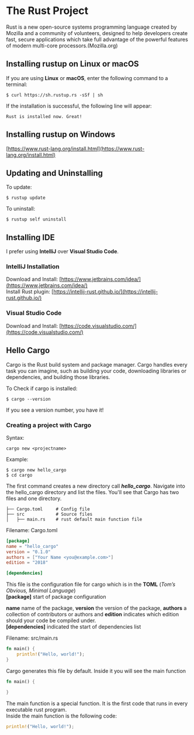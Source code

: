 # The Rust Project
Rust is a new open-source systems programming language created by Mozilla and a community of volunteers, designed to help developers create fast, secure applications which take full advantage of the powerful features of modern multi-core processors.(Mozilla.org)  

## Installing rustup on Linux or macOS
If you are using **Linux** or **macOS**, enter the following command to a terminal:

```
$ curl https://sh.rustup.rs -sSf | sh
```
If the installation is successful, the following line will appear:
```
Rust is installed now. Great!
```
## Installing rustup on Windows
[https://www.rust-lang.org/install.html](https://www.rust-lang.org/install.html)

## Updating and Uninstalling
To update:
```
$ rustup update
```
To uninstall:
```
$ rustup self uninstall
```

## Installing IDE
I prefer using **IntelliJ** over **Visual Studio Code**.  
### IntelliJ Installation 
Download and Install: [https://www.jetbrains.com/idea/](https://www.jetbrains.com/idea/)  
Install Rust plugin: [https://intellij-rust.github.io/](https://intellij-rust.github.io/)

### Visual Studio Code
Download and Install: [https://code.visualstudio.com/](https://code.visualstudio.com/)

  
## Hello Cargo
Cargo is the Rust build system and package manager. Cargo handles every task you can imagine, such as building your code, downloading libraries or dependencies, and building those libraries.  
  
To Check if cargo is installed:
```
$ cargo --version
```
If you see a version number, you have it!

### Creating a project with Cargo
Syntax:
```
cargo new <projectname>
```
Example: 
```
$ cargo new hello_cargo
$ cd cargo
```
The first command creates a new directory call ***hello_cargo***. Navigate into the hello_cargo directory and list the files. You'll see that Cargo has two files and one directory.

```    
├── Cargo.toml     # Config file
├── src            # Source files
│   ├── main.rs    # rust default main function file
```
Filename: Cargo.toml
```toml
[package]
name = "hello_cargo"
version = "0.1.0"
authors = ["Your Name <you@example.com>"]
edition = "2018"

[dependencies]
```
This file is the configuration file for cargo which is in the **TOML** (*Tom’s Obvious, Minimal Language*)   
**[package]** start of package configuration

**name** name of the package,
**version** the version of the package, **authors** a collection of contributors or authors and **edition** indicates which edition should your code be compiled under.  
**[dependencies]** indicated the start of dependencies list

Filename: src/main.rs
```rust
fn main() {
    println!("Hello, world!");
}
```
Cargo generates this file by default. Inside it you will see the main function
```rust
fn main() {

}
```
The main function is a special function. It is the first code that runs in every executable rust program.  
Inside the main function is the following code:
```rust
println!("Hello, world!");
```